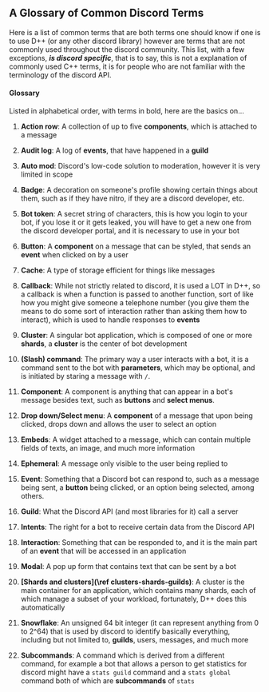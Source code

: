 ## A Glossary of Common Discord Terms

Here is a list of common terms that are both terms one should know if one is to use D++ (or any other discord library) however are terms that are not commonly used throughout the discord community. This list, with a few exceptions, ***is discord specific***, that is to say, this is not a explanation of commonly used C++ terms, it is for people who are not familiar with the terminology of the discord API.

#### Glossary

Listed in alphabetical order, with terms in bold, here are the basics on...

1. **Action row**: A collection of up to five **components**, which is attached to a message

2. **Audit log**: A log of **events**, that have happened in a **guild**

3. **Auto mod**: Discord's low-code solution to moderation, however it is very limited in scope

4. **Badge**: A decoration on someone's profile showing certain things about them, such as if they have nitro, if they are a discord developer, etc.

5. **Bot token**: A secret string of characters, this is how you login to your bot, if you lose it or it gets leaked, you will have to get a new one from the discord developer portal, and it is necessary to use in your bot

6. **Button**: A **component** on a message that can be styled, that sends an **event** when clicked on by a user

7. **Cache**: A type of storage efficient for things like messages

8. **Callback**: While not strictly related to discord, it is used a LOT in D++, so a callback is when a function is passed to another function, sort of like how you might give someone a telephone number (you give them the means to do some sort of interaction rather than asking them how to interact), which is used to handle responses to **events**

9. **Cluster**: A singular bot application, which is composed of one or more **shards**, a **cluster** is the center of bot development 

10. **\(Slash\) command**: The primary way a user interacts with a bot, it is a command sent to the bot with **parameters**, which may be optional, and is initiated by staring a message with `/`.

11. **Component**: A component is anything that can appear in a bot's message besides text, such as **buttons** and **select menus**.

12. **Drop down/Select menu**: A **component** of a message that upon being clicked, drops down and allows the user to select an option

13. **Embeds**: A widget attached to a message, which can contain multiple fields of texts, an image, and much more information 

14. **Ephemeral**: A message only visible to the user being replied to

15. **Event**: Something that a Discord bot can respond to, such as a message being sent, a **button** being clicked, or an option being selected, among others.

16. **Guild**: What the Discord API (and most libraries for it) call a server

17. **Intents**: The right for a bot to receive certain data from the Discord API 

18. **Interaction**: Something that can be responded to, and it is the main part of an **event** that will be accessed in an application 

19. **Modal**: A pop up form that contains text that can be sent by a bot

20. **[Shards and clusters](\ref clusters-shards-guilds)**: A cluster is the main container for an application, which contains many shards, each of which manage a subset of your workload, fortunately, D++ does this automatically 

21. **Snowflake**: An unsigned 64 bit integer (it can represent anything from 0 to 2^64) that is used by discord to identify basically everything, including but not limited to, **guilds**, users, messages, and much more

22. **Subcommands**: A command which is derived from a different command, for example a bot that allows a person to get statistics for discord might have a `stats guild` command and a `stats global` command both of which are **subcommands** of `stats`
